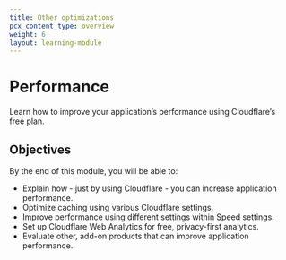 ```yaml
---
title: Other optimizations
pcx_content_type: overview
weight: 6
layout: learning-module
---
```


# Performance

Learn how to improve your application’s performance using Cloudflare’s free plan.

## Objectives

By the end of this module, you will be able to:

- Explain how - just by using Cloudflare - you can increase application performance.
- Optimize caching using various Cloudflare settings.
- Improve performance using different settings within Speed settings.
- Set up Cloudflare Web Analytics for free, privacy-first analytics.
- Evaluate other, add-on products that can improve application performance.